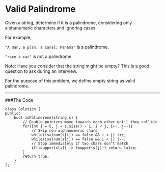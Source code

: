 # Valid Palindrome

Given a string, determine if it is a palindrome, considering only alphanumeric characters and ignoring cases.

For example,

```"A man, a plan, a canal: Panama"``` is a palindrome.

```"race a car"``` is not a palindrome.

Note:
Have you consider that the string might be empty? This is a good question to ask during an interview.

For the purpose of this problem, we define empty string as valid palindrome.



---


###The Code

```
class Solution {
public:
    bool isPalindrome(string s) {
        // Double pointers move towards each other until they collide
        for(int i = 0, j = s.size() - 1; i < j; i++, j--){
            // Skip non alphanumeric chars
            while(isalnum(s[i]) == false && i < j) i++;
            while(isalnum(s[j]) == false && i < j) j--;
            // Stop immediately if two chars don't match
            if(toupper(s[i]) != toupper(s[j])) return false;
        }
        return true;
    }
};
```
